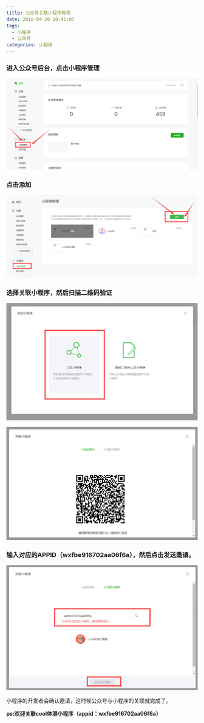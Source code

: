 ```yaml
---
title: 公众号关联小程序教程
date: 2018-04-20 10:41:07
tags:
  - 小程序
  - 公众号
categories: 小程序
---
```


### 进入公众号后台，点击小程序管理

![](https://raw.githubusercontent.com/Mayandev/mayandev_blog_image/master/images/20180420103231591.png)

### 点击添加

![](https://raw.githubusercontent.com/Mayandev/mayandev_blog_image/master/images/20180420103643791.png)

### 选择关联小程序，然后扫描二维码验证

![](https://raw.githubusercontent.com/Mayandev/mayandev_blog_image/master/images/20180420103723359.png)

![](https://raw.githubusercontent.com/Mayandev/mayandev_blog_image/master/images/20180420103731506.png)

### 输入对应的APPID（wxfbe916702aa06f6a），然后点击发送邀请。

![](https://raw.githubusercontent.com/Mayandev/mayandev_blog_image/master/images/20180420103806224.png)

小程序的开发者会确认邀请，这时候公众号与小程序的关联就完成了。

**ps:欢迎关联cool体测小程序（appid：wxfbe916702aa06f6a）**